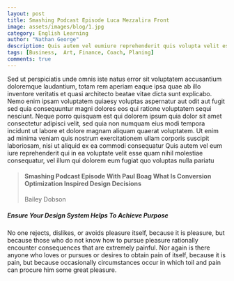```yaml
---
layout: post
title: Smashing Podcast Episode Luca Mezzalira Front
image: assets/images/blog/1.jpg
category: English Learning
author: "Nathan George"
description: Quis autem vel eumiure reprehenderit quis volupta velit esse quam nihil molestiae conse quatur vel illum qui dolorem
tags: [Business,  Art, Finance, Coach, Planing]
comments: true
---
```


Sed ut perspiciatis unde omnis iste natus error sit voluptatem accusantium doloremque laudantium, totam rem aperiam eaque ipsa quae ab illo inventore veritatis et quasi architecto beatae vitae dicta sunt explicabo. Nemo enim ipsam voluptatem quiaesy voluptas aspernatur aut odit aut fugit sed quia consequuntur magni dolores eos qui ratione voluptatem sequi nesciunt. Neque porro quisquam est qui dolorem ipsum quia dolor sit amet consectetur adipisci velit, sed quia non numquam eius modi tempora incidunt ut labore et dolore magnam aliquam quaerat voluptatem. Ut enim ad minima veniam quis nostrum exercitationem ullam corporis suscipit laboriosam, nisi ut aliquid ex ea commodi consequatur Quis autem vel eum iure reprehenderit qui in ea voluptate velit esse quam nihil molestiae consequatur, vel illum qui dolorem eum fugiat quo voluptas nulla pariatu

> #### Smashing Podcast Episode With Paul Boag What Is Conversion Optimization Inspired Design Decisions
> 
> Bailey Dobson

##### Ensure Your Design System Helps To Achieve Purpose

No one rejects, dislikes, or avoids pleasure itself, because it is pleasure, but because those who do not know how to pursue pleasure rationally encounter consequences that are extremely painful. Nor again is there anyone who loves or pursues or desires to obtain pain of itself, because it is pain, but because occasionally circumstances occur in which toil and pain can procure him some great pleasure.

